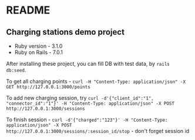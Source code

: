 # README

## Charging stations demo project

- Ruby version - 3.1.0
- Ruby on Rails - 7.0.1

After installing these project, you can fill DB with test data, by `rails db:seed`.

To get all charging points - `curl -H "Content-Type: application/json" -X GET http://127.0.0.1:3000/points`

To add new charging session, try `curl -d'{"client_id":"1", "connector_id":"1"}' -H "Content-Type: application/json" -X POST http://127.0.0.1:3000/sessions`

To finish session - `curl -d'{"charged":"123"}' -H "Content-Type: application/json" -X POST http://127.0.0.1:3000/sessions/:session_id/stop` - don't forget session id
